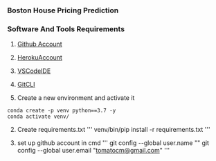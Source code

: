 ### Boston House Pricing Prediction

### Software And Tools Requirements

1. [Github Account](https://github.com)
2. [HerokuAccount](https://heroku.com)
3. [VSCodeIDE](https://code.visualstudio.com/)
4. [GitCLI](https://git-scm.com/book/en/v2/Getting-Started-The-Command-Line)

1. Create a new environment and activate it
```
conda create -p venv python==3.7 -y
conda activate venv/
```

2. Create requirements.txt 
'''
venv/bin/pip install -r requirements.txt
'''

3. set up github account in cmd
'''
git config --global user.name ""
git config --global user.email "tomatocm@gmail.com"
'''
